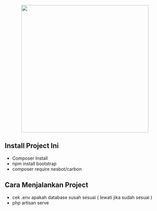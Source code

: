 <p align="center"><a href="https://laravel.com" target="_blank"><img src="https://raw.githubusercontent.com/laravel/art/master/logo-lockup/5%20SVG/2%20CMYK/1%20Full%20Color/laravel-logolockup-cmyk-red.svg" width="400"></a></p>

## Install Project Ini

- Composer Install
- npm install bootstrap
- composer require nesbot/carbon

## Cara Menjalankan Project

- cek .env apakah database susah sesuai ( lewati jika sudah sesuai )
- php artisan serve
